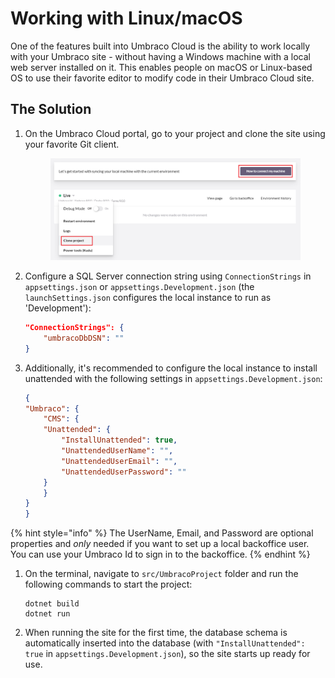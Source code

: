 # Working with Linux/macOS

One of the features built into Umbraco Cloud is the ability to work locally with your Umbraco site - without having a Windows machine with a local web server installed on it. This enables people on macOS or Linux-based OS to use their favorite editor to modify code in their Umbraco Cloud site.

## The Solution

1.  On the Umbraco Cloud portal, go to your project and clone the site using your favorite Git client.

    <figure><img src="images/clone-project.png" alt=""><figcaption></figcaption></figure>
2.  Configure a SQL Server connection string using `ConnectionStrings` in `appsettings.json` or `appsettings.Development.json` (the `launchSettings.json` configures the local instance to run as 'Development'):

    ```json
    "ConnectionStrings": {
        "umbracoDbDSN": ""
    }
    ```
3.  Additionally, it's recommended to configure the local instance to install unattended with the following settings in `appsettings.Development.json`:

    ```json
    {
    "Umbraco": {
        "CMS": {
        "Unattended": {
            "InstallUnattended": true,
            "UnattendedUserName": "",
            "UnattendedUserEmail": "",
            "UnattendedUserPassword": ""
        }
        }
    }
    }
    ```

{% hint style="info" %}
The UserName, Email, and Password are optional properties and _only_ needed if you want to set up a local backoffice user. You can use your Umbraco Id to sign in to the backoffice.
{% endhint %}

1.  On the terminal, navigate to `src/UmbracoProject` folder and run the following commands to start the project:

    ```
    dotnet build
    dotnet run
    ```
2. When running the site for the first time, the database schema is automatically inserted into the database (with `"InstallUnattended": true` in `appsettings.Development.json`), so the site starts up ready for use.

